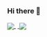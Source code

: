 ### Hi there 👋

<!--
**Taoudi/Taoudi** is a ✨ _special_ ✨ repository because its `README.md` (this file) appears on your GitHub profile.

Here are some ideas to get you started:

- 🔭 I’m currently working on ...
- 🌱 I’m currently learning ...
- 👯 I’m looking to collaborate on ...
- 🤔 I’m looking for help with ...
- 💬 Ask me about ...
- 📫 How to reach me: ...
- 😄 Pronouns: ...
- ⚡ Fun fact: ...
-->

<a href="https://github.com/taoudi">
  <img align="center" src="https://github-readme-stats-lyzk0bj8r-taoudi128-gmailcom.vercel.app/api?username=Taoudi&show_icons=true&theme=transparent&count_private=True" >
</a>&nbsp<a href="https://github.com/taoudi">
  <img align="center" src="https://github-readme-stats-lyzk0bj8r-taoudi128-gmailcom.vercel.app/api/top-langs/?username=Taoudi&hide=jupyter%20notebook,Makefile,Batchfile,HTML&theme=transparent&count_private=false" >
</a>

